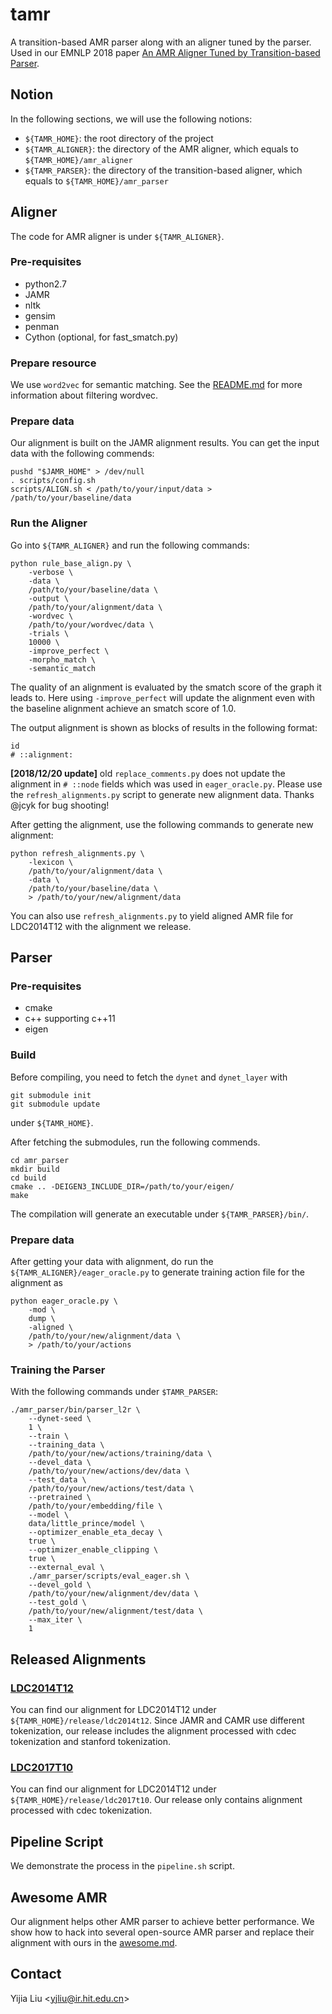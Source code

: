 tamr
====

A transition-based AMR parser along with an aligner tuned by the parser.
Used in our EMNLP 2018 paper [An AMR Aligner Tuned by Transition-based Parser](https://arxiv.org/pdf/1810.03541.pdf).


## Notion

In the following sections, we will use the following notions:

- `${TAMR_HOME}`: the root directory of the project
- `${TAMR_ALIGNER}`: the directory of the AMR aligner, which equals
 to `${TAMR_HOME}/amr_aligner`
- `${TAMR_PARSER}`: the directory of the transition-based aligner, which equals
 to `${TAMR_HOME}/amr_parser`
 
## Aligner

The code for AMR aligner is under `${TAMR_ALIGNER}`.

### Pre-requisites

- python2.7
- JAMR
- nltk
- gensim
- penman
- Cython (optional, for fast_smatch.py)

### Prepare resource
We use `word2vec` for semantic matching. See the [README.md](https://github.com/Oneplus/tamr/tree/master/amr_aligner/resources/word2vec)
for more information about filtering wordvec.

### Prepare data
Our alignment is built on the JAMR alignment results.
You can get the input data with the following commends:
```
pushd "$JAMR_HOME" > /dev/null
. scripts/config.sh
scripts/ALIGN.sh < /path/to/your/input/data > /path/to/your/baseline/data
```

### Run the Aligner
Go into `${TAMR_ALIGNER}` and run the following commands:

```
python rule_base_align.py \
    -verbose \
    -data \
    /path/to/your/baseline/data \
    -output \
    /path/to/your/alignment/data \
    -wordvec \
    /path/to/your/wordvec/data \
    -trials \
    10000 \
    -improve_perfect \
    -morpho_match \
    -semantic_match
```

The quality of an alignment is evaluated by the smatch
score of the graph
it leads to. Here using `-improve_perfect` will
update the alignment even with the baseline alignment
achieve an smatch score of 1.0.

The output alignment is shown as blocks of results in the following format:
```
id
# ::alignment:
```

**[2018/12/20 update]** old `replace_comments.py`
does not update the alignment in `# ::node` fields
which was used in `eager_oracle.py`. Please use the
`refresh_alignments.py` script to generate new alignment data.
Thanks @jcyk for bug shooting!

After getting the alignment, use the following commands to generate
new alignment:
```
python refresh_alignments.py \
    -lexicon \
    /path/to/your/alignment/data \
    -data \
    /path/to/your/baseline/data \
    > /path/to/your/new/alignment/data
```

You can also use `refresh_alignments.py` to yield aligned AMR file
for LDC2014T12 with the alignment we release.

## Parser

### Pre-requisites

- cmake
- c++ supporting c++11
- eigen

### Build

Before compiling, you need to fetch the `dynet` and `dynet_layer` with
```
git submodule init
git submodule update
```
under `${TAMR_HOME}`.

After fetching the submodules, run the following commends.

```
cd amr_parser
mkdir build
cd build
cmake .. -DEIGEN3_INCLUDE_DIR=/path/to/your/eigen/
make
```

The compilation will generate an executable under `${TAMR_PARSER}/bin/`.

### Prepare data

After getting your data with alignment,
do run the `${TAMR_ALIGNER}/eager_oracle.py`
to generate training action file for the alignment as
```
python eager_oracle.py \
    -mod \
    dump \
    -aligned \
    /path/to/your/new/alignment/data \
    > /path/to/your/actions
```

### Training the Parser
With the following commands under `$TAMR_PARSER`:
```
./amr_parser/bin/parser_l2r \
    --dynet-seed \
    1 \
    --train \
    --training_data \
    /path/to/your/new/actions/training/data \
    --devel_data \
    /path/to/your/new/actions/dev/data \
    --test_data \
    /path/to/your/new/actions/test/data \
    --pretrained \
    /path/to/your/embedding/file \
    --model \
    data/little_prince/model \
    --optimizer_enable_eta_decay \
    true \
    --optimizer_enable_clipping \
    true \
    --external_eval \
    ./amr_parser/scripts/eval_eager.sh \
    --devel_gold \
    /path/to/your/new/alignment/dev/data \
    --test_gold \
    /path/to/your/new/alignment/test/data \
    --max_iter \
    1
```

## Released Alignments
 
### [LDC2014T12](https://catalog.ldc.upenn.edu/LDC2014T12)

You can find our alignment for LDC2014T12 under `${TAMR_HOME}/release/ldc2014t12`.
Since JAMR and CAMR use different tokenization, our release includes
the alignment processed with cdec tokenization and stanford tokenization.

### [LDC2017T10](https://catalog.ldc.upenn.edu/LDC2017T10)

You can find our alignment for LDC2014T12 under `${TAMR_HOME}/release/ldc2017t10`.
Our release only contains alignment processed with cdec tokenization.

## Pipeline Script

We demonstrate the process in the `pipeline.sh` script.

## Awesome AMR

Our alignment helps other AMR parser to achieve better performance.
We show how to hack into several open-source AMR parser and replace
their alignment with ours in the [awesome.md](https://github.com/Oneplus/tamr/blob/master/awesome.md).

## Contact

Yijia Liu <<yjliu@ir.hit.edu.cn>>
